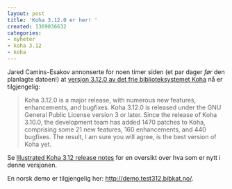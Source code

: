 ```yaml
---
layout: post
title: 'Koha 3.12.0 er her! '
created: 1369036632
categories:
- nyheter
- koha 3.12
- koha
---
```

<p>Jared Camins-Esakov annonserte for noen timer siden (et par dager <em>før</em> den planlagte datoen!) at <a href="http://koha-community.org/koha-3-12-0-released/">versjon 3.12.0 av det frie biblioteksystemet Koha</a> nå er tilgjengelig:</p>

<blockquote><p>Koha 3.12.0 is a major release, with numerous new features, enhancements, and bugfixes. Koha 3.12.0 is released under the GNU General Public License version 3 or later. Since the release of Koha 3.10.0, the development team has added 1470 patches to Koha, comprising some 21 new features, 160 enhancements, and 440 bugfixes. The result, I am sure you will agree, is the best version of Koha yet.</p></blockquote>

<p>Se <a href="http://koha-community.org/files/2013/05/Koha-3.12-release-notes.pdf">Illustrated Koha 3.12 release notes</a> for en oversikt over hva som er nytt i denne versjonen.</p>

<p>En norsk demo er tilgjengelig her: <a href="http://demo.test312.bibkat.no/">http://demo.test312.bibkat.no/</a>.</p>

